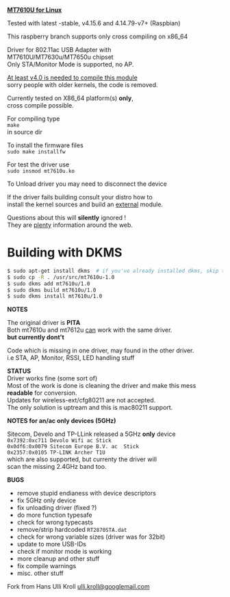 <u>**MT7610U for Linux**</u>

Tested with latest -stable, v4.15.6 and 4.14.79-v7+ (Raspbian)

This raspberry branch supports only cross compiling on x86_64

Driver for 802.11ac USB Adapter with  
MT7610U/MT7630u/MT7650u chipset  
Only STA/Monitor Mode is supported, no AP.  

<u>At least v4.0 is needed to compile this module</u>  
sorry people with older kernels, the code is removed.

Currently tested on X86_64 platform(s) **only**,  
cross compile possible.

For compiling type  
`make`  
in source dir  

To install the firmware files  
`sudo make installfw`

For test the driver use  
`sudo insmod mt7610u.ko`  

To Unload driver you may need to disconnect the device  

If the driver fails building consult your distro how to  
install the kernel sources and build an <u>external</u> module.
  
Questions about this will **silently** ignored !  
They are <u>plenty</u> information around the web.  

# Building with DKMS
```bash
$ sudo apt-get install dkms  # if you've already installed dkms, skip this step.
$ sudo cp -R . /usr/src/mt7610u-1.0
$ sudo dkms add mt7610u/1.0
$ sudo dkms build mt7610u/1.0
$ sudo dkms install mt7610u/1.0
```

**NOTES**  

The original driver is **PITA**  
Both mt7610u and mt7612u <u>can</u> work with the same driver.  
**but currently dont't**  

Code which is missing in one driver, may found in the other driver.  
i.e STA, AP, Monitor, RSSI, LED handling stuff  

**STATUS**  
Driver works fine (some sort of)  
Most of the work is done is cleaning the driver and make this mess **readable**   for conversion.  
Updates for wireless-ext/cfg80211  are not accepted.  
The only solution is uptream and this is mac80211 support.  

**NOTES for an/ac only devices (5GHz)**  

Sitecom, Develo and TP-LLink released a 5GHz **only** device  
`0x7392:0xc711 Devolo Wifi ac Stick`  
`0x0df6:0x0079 Sitecom Europe B.V. ac  Stick`  
`0x2357:0x0105 TP-LINK Archer T1U`  
which are also supported, but currenty the driver will  
scan the missing 2.4GHz band too.  
  
**BUGS**  
- remove stupid endianess with device descriptors  
- fix 5GHz only device  
- fix unloading driver (fixed ?)  
- do more function typesafe  
- check for wrong typecasts  
- remove/strip hardcoded `RT2870STA.dat`  
- check for wrong variable sizes (driver was for 32bit)  
- update to more USB-IDs  
- check if monitor mode is working  
- more cleanup and other stuff  
- fix compile warnings  
- misc. other stuff  

Fork from Hans Ulli Kroll <ulli.kroll@googlemail.com>




